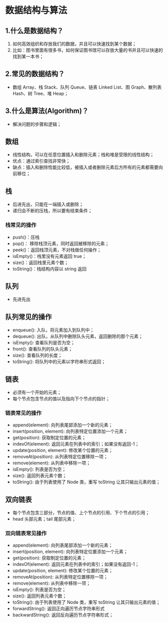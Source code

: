 # 数据结构与算法

## 1.什么是数据结构？

1. 如何高效组织和存放我们的数据，并且可以快速找到某个数据；
2. 比如：图书里面有很多书，如何保证图书馆可以存放大量的书并且可以快速的找到某一本书；

## 2.常见的数据结构？

- 数组 Array、栈 Stack、队列 Queue、链表 Linked List、图 Graph、散列表 Hash、树 Tree、堆 Heap；

## 3.什么是算法(Algorithm)？

- 解决问题的步骤和逻辑；

## 数组

- 线性结构，可以在任意位置插入和删除元素；栈和堆是受限的线性结构；
- 优点：通过索引查找非常快；
- 缺点：插入和删除性能比较低，被插入或者删除元素后方所有的元素都需要向前移位；

## 栈

- 后进先出，只能在一端插入或删除；
- 递归会不断的压栈，所以要有结束条件；

### 栈常见的操作

- push()：压栈
- pop()： 移除栈顶元素，同时返回被移除的元素；
- peek()：返回栈顶元素，不对栈做任何操作；
- isEmpty()：栈里没有元素返回 true；
- size()：返回栈里元素个数；
- toString()：栈结构内容以 string 返回

## 队列

- 先进先出

## 队列常见的操作

- enqueue(): 入队，将元素加入到队列中；
- dequeue(): 出队，从队列中删除队头元素，返回删除的那个元素；
- isEmpty(): 查看队列是否为空；
- front(): 查看队列的队头元素；
- size(): 查看队列的长度；
- toString(): 将队列中的元素以字符串形式返回；

## 链表

- 必须有一个开始的元素；
- 每个节点包含节点的值以及指向下个节点的指针；

### 链表常见的操作

- append(element): 向列表尾部添加一个新的元素；
- insert(position, element): 向列表特定位置添加一个元素；
- get(position): 获取制定位置的元素；
- indexOf(element): 返回元素在列表中的索引；如果没有返回-1；
- update(position, element): 修改某个位置的元素；
- removeAt(position): 从列表特定位置移除一项；
- remove(element): 从列表中移除一项；
- isEmpty(): 列表是否为空；
- size(): 返回列表元素个数；
- toString(): 由于列表使用了 Node 类，重写 toString 让其只输出元素的值；

## 双向链表

- 每个节点包含三部分，节点的值、上个节点的引用、下个节点的引用；
- head 头部元素；tail 尾部元素；

### 双向链表常见操作

- append(element): 向列表尾部添加一个新的元素；
- insert(position, element): 向列表特定位置添加一个元素；
- get(position): 获取制定位置的元素；
- indexOf(element): 返回元素在列表中的索引；如果没有返回-1；
- update(position, element): 修改某个位置的元素；
- removeAt(position): 从列表特定位置移除一项；
- remove(element): 从列表中移除一项；
- isEmpty(): 列表是否为空；
- size(): 返回列表元素个数；
- toString(): 由于列表使用了 Node 类，重写 toString 让其只输出元素的值；
- forwardString(): 返回正向遍历节点字符串形式
- backwardString(): 返回反向遍历节点字符串形式；

